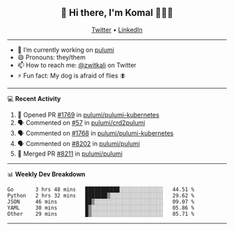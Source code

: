 <h2 align="center"> 👋 Hi there, I'm Komal 🧑🏾‍💻 </h2>
<p align="center">
    <a href="https://twitter.com/zwitkali">Twitter</a> •
    <a href="https://www.linkedin.com/in/komal-ali/">LinkedIn</a>
</p>

--------

- 🔭 I’m currently working on [pulumi](https://github.com/pulumi/pulumi)
- 😄 Pronouns: they/them
- 📫 How to reach me: [@zwitkali](https://twitter.com/zwitkali) on Twitter
- ⚡ Fun fact: My dog is afraid of flies 🪰

--------
💻 **Recent Activity**

<!--START_SECTION:activity-->
1. 💪 Opened PR [#1769](https://github.com/pulumi/pulumi-kubernetes/pull/1769) in [pulumi/pulumi-kubernetes](https://github.com/pulumi/pulumi-kubernetes)
2. 🗣 Commented on [#57](https://github.com/pulumi/crd2pulumi/issues/57) in [pulumi/crd2pulumi](https://github.com/pulumi/crd2pulumi)
3. 🗣 Commented on [#1768](https://github.com/pulumi/pulumi-kubernetes/issues/1768) in [pulumi/pulumi-kubernetes](https://github.com/pulumi/pulumi-kubernetes)
4. 🗣 Commented on [#8202](https://github.com/pulumi/pulumi/issues/8202) in [pulumi/pulumi](https://github.com/pulumi/pulumi)
5. 🎉 Merged PR [#8211](https://github.com/pulumi/pulumi/pull/8211) in [pulumi/pulumi](https://github.com/pulumi/pulumi)
<!--END_SECTION:activity-->

--------

📊 **Weekly Dev Breakdown**
<!--START_SECTION:waka-->
```text
Go       3 hrs 48 mins   ███████████░░░░░░░░░░░░░░   44.51 % 
Python   2 hrs 32 mins   ███████▒░░░░░░░░░░░░░░░░░   29.62 % 
JSON     46 mins         ██▒░░░░░░░░░░░░░░░░░░░░░░   09.07 % 
YAML     30 mins         █▒░░░░░░░░░░░░░░░░░░░░░░░   05.86 % 
Other    29 mins         █▒░░░░░░░░░░░░░░░░░░░░░░░   05.71 % 
```
<!--END_SECTION:waka-->

--------